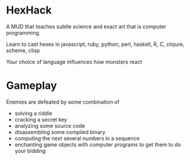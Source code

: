 HexHack
=======
A MUD that teaches subtle science and exact art that is computer programming.

Learn to cast hexes
in javascript, ruby, python, perl, haskell, R, C, clojure, scheme, clisp

Your choice of language influences how monsters react

Gameplay
========

Enemies are defeated by some combination of

* solving a riddle
* cracking a secret key
* analyzing some source code
* disassembling some compiled binary
* computing the next several numbers in a sequence
* enchanting game objects with computer programs to get them to do your bidding
